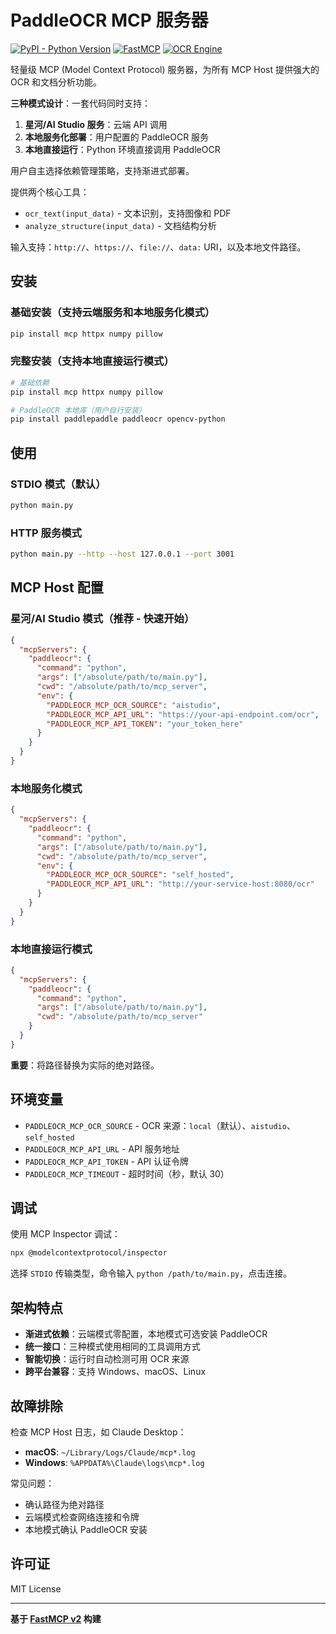 # PaddleOCR MCP 服务器

[![PyPI - Python Version](https://img.shields.io/pypi/pyversions/mcp.svg)](https://pypi.org/project/mcp/)
[![FastMCP](https://img.shields.io/badge/Built%20with-FastMCP%20v2-blue)](https://gofastmcp.com)
[![OCR Engine](https://img.shields.io/badge/OCR-PaddleOCR-orange)](https://github.com/PaddlePaddle/PaddleOCR)

轻量级 MCP (Model Context Protocol) 服务器，为所有 MCP Host 提供强大的 OCR 和文档分析功能。

**三种模式设计**：一套代码同时支持：
1. **星河/AI Studio 服务**：云端 API 调用
2. **本地服务化部署**：用户配置的 PaddleOCR 服务
3. **本地直接运行**：Python 环境直接调用 PaddleOCR

用户自主选择依赖管理策略，支持渐进式部署。

提供两个核心工具：
- `ocr_text(input_data)` - 文本识别，支持图像和 PDF
- `analyze_structure(input_data)` - 文档结构分析

输入支持：`http://`、`https://`、`file://`、`data:` URI，以及本地文件路径。

## 安装

### 基础安装（支持云端服务和本地服务化模式）

```bash
pip install mcp httpx numpy pillow
```

### 完整安装（支持本地直接运行模式）

```bash
# 基础依赖
pip install mcp httpx numpy pillow

# PaddleOCR 本地库（用户自行安装）
pip install paddlepaddle paddleocr opencv-python
```

## 使用

### STDIO 模式（默认）

```bash
python main.py
```

### HTTP 服务模式

```bash
python main.py --http --host 127.0.0.1 --port 3001
```

## MCP Host 配置

### 星河/AI Studio 模式（推荐 - 快速开始）

```json
{
  "mcpServers": {
    "paddleocr": {
      "command": "python",
      "args": ["/absolute/path/to/main.py"],
      "cwd": "/absolute/path/to/mcp_server",
      "env": {
        "PADDLEOCR_MCP_OCR_SOURCE": "aistudio",
        "PADDLEOCR_MCP_API_URL": "https://your-api-endpoint.com/ocr",
        "PADDLEOCR_MCP_API_TOKEN": "your_token_here"
      }
    }
  }
}
```

### 本地服务化模式

```json
{
  "mcpServers": {
    "paddleocr": {
      "command": "python",
      "args": ["/absolute/path/to/main.py"],
      "cwd": "/absolute/path/to/mcp_server",
      "env": {
        "PADDLEOCR_MCP_OCR_SOURCE": "self_hosted",
        "PADDLEOCR_MCP_API_URL": "http://your-service-host:8080/ocr"
      }
    }
  }
}
```

### 本地直接运行模式

```json
{
  "mcpServers": {
    "paddleocr": {
      "command": "python", 
      "args": ["/absolute/path/to/main.py"],
      "cwd": "/absolute/path/to/mcp_server"
    }
  }
}
```

**重要**：将路径替换为实际的绝对路径。

## 环境变量

- `PADDLEOCR_MCP_OCR_SOURCE` - OCR 来源：`local`（默认）、`aistudio`、`self_hosted`
- `PADDLEOCR_MCP_API_URL` - API 服务地址
- `PADDLEOCR_MCP_API_TOKEN` - API 认证令牌
- `PADDLEOCR_MCP_TIMEOUT` - 超时时间（秒，默认 30）

## 调试

使用 MCP Inspector 调试：

```bash
npx @modelcontextprotocol/inspector
```

选择 `STDIO` 传输类型，命令输入 `python /path/to/main.py`，点击连接。

## 架构特点

- **渐进式依赖**：云端模式零配置，本地模式可选安装 PaddleOCR
- **统一接口**：三种模式使用相同的工具调用方式
- **智能切换**：运行时自动检测可用 OCR 来源
- **跨平台兼容**：支持 Windows、macOS、Linux

## 故障排除

检查 MCP Host 日志，如 Claude Desktop：
- **macOS**: `~/Library/Logs/Claude/mcp*.log`
- **Windows**: `%APPDATA%\Claude\logs\mcp*.log`

常见问题：
- 确认路径为绝对路径
- 云端模式检查网络连接和令牌
- 本地模式确认 PaddleOCR 安装

## 许可证

MIT License

---

**基于 [FastMCP v2](https://gofastmcp.com) 构建**
